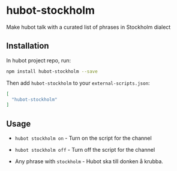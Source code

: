 # hubot-stockholm

Make hubot talk with a curated list of phrases in Stockholm dialect

## Installation

In hubot project repo, run:

```sh
npm install hubot-stockholm --save
```

Then add `hubot-stockholm` to your `external-scripts.json`:

```json
[
  "hubot-stockholm"
]
```

## Usage

* `hubot stockholm on` - Turn on the script for the channel

* `hubot stockholm off` - Turn off the script for the channel

* Any phrase with `stockholm` - Hubot ska till donken å krubba.